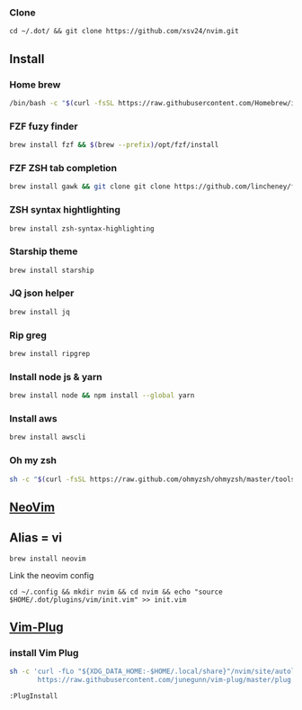 ### Clone 
```
cd ~/.dot/ && git clone https://github.com/xsv24/nvim.git
```

## Install

### Home brew

```bash
/bin/bash -c "$(curl -fsSL https://raw.githubusercontent.com/Homebrew/install/HEAD/install.sh)"
```

### FZF fuzy finder

```bash
brew install fzf && $(brew --prefix)/opt/fzf/install
```

### FZF ZSH tab completion

```bash
brew install gawk && git clone git clone https://github.com/lincheney/fzf-tab-completion
```

### ZSH syntax hightlighting

```bash
brew install zsh-syntax-highlighting
```

### Starship theme

```bash
brew install starship
```

### JQ json helper

```bash
brew install jq
```

### Rip greg
```bash
brew install ripgrep
```

### Install node js & yarn

```bash
brew install node && npm install --global yarn
```

### Install aws
```bash
brew install awscli
```

### Oh my zsh

```bash
sh -c "$(curl -fsSL https://raw.github.com/ohmyzsh/ohmyzsh/master/tools/install.sh)"
```

## [NeoVim](https://neovim.io/)
## Alias = vi

```
brew install neovim
```

Link the neovim config
```
cd ~/.config && mkdir nvim && cd nvim && echo "source $HOME/.dot/plugins/vim/init.vim" >> init.vim
```

## [Vim-Plug](https://github.com/junegunn/vim-plug)

### install Vim Plug
```bash
sh -c 'curl -fLo "${XDG_DATA_HOME:-$HOME/.local/share}"/nvim/site/autoload/plug.vim --create-dirs \
       https://raw.githubusercontent.com/junegunn/vim-plug/master/plug.vim'
```

```bash
:PlugInstall
```

